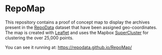 # RepoMap

This repository contains a proof of concept map to display the archives present
in the [RepoData] dataset that have been assigned geo-coordinates. The map is
created with [Leaflet] and uses the Mapbox [SuperCluster] for clustering the over 25,000 points.

You can see it running at: https://repodata.github.io/RepoMap/

[RepoData]: https://github.com/RepoData/RepoData
[Leaflet]: https://leafletjs.com/
[SuperCluster]: https://github.com/mapbox/supercluster
